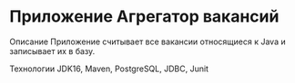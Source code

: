 # **Приложение Агрегатор вакансий**

Описание
Приложение считывает все вакансии относящиеся к Java и записывает их в базу.

Технологии
JDK16, Maven, PostgreSQL, JDBC, Junit

